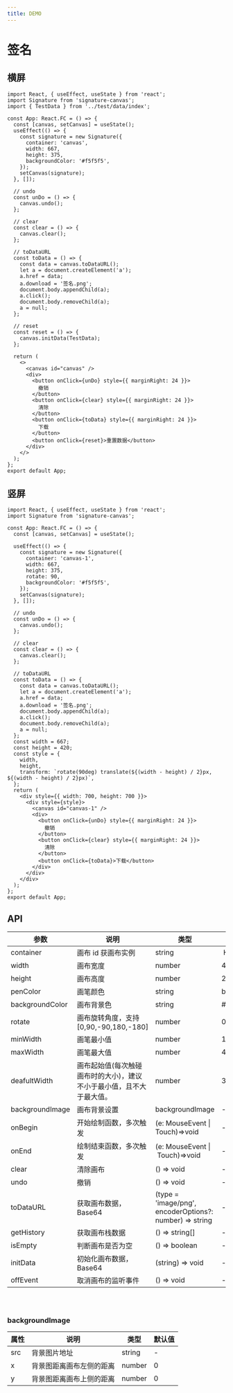 ```yaml
---
title: DEMO
---
```


# 签名

## 横屏

```tsx
import React, { useEffect, useState } from 'react';
import Signature from 'signature-canvas';
import { TestData } from '../test/data/index';

const App: React.FC = () => {
  const [canvas, setCanvas] = useState();
  useEffect(() => {
    const signature = new Signature({
      container: 'canvas',
      width: 667,
      height: 375,
      backgroundColor: '#f5f5f5',
    });
    setCanvas(signature);
  }, []);

  // undo
  const unDo = () => {
    canvas.undo();
  };

  // clear
  const clear = () => {
    canvas.clear();
  };

  // toDataURL
  const toData = () => {
    const data = canvas.toDataURL();
    let a = document.createElement('a');
    a.href = data;
    a.download = '签名.png';
    document.body.appendChild(a);
    a.click();
    document.body.removeChild(a);
    a = null;
  };

  // reset
  const reset = () => {
    canvas.initData(TestData);
  };

  return (
    <>
      <canvas id="canvas" />
      <div>
        <button onClick={unDo} style={{ marginRight: 24 }}>
          撤销
        </button>
        <button onClick={clear} style={{ marginRight: 24 }}>
          清除
        </button>
        <button onClick={toData} style={{ marginRight: 24 }}>
          下载
        </button>
        <button onClick={reset}>重置数据</button>
      </div>
    </>
  );
};
export default App;
```

## 竖屏

```tsx
import React, { useEffect, useState } from 'react';
import Signature from 'signature-canvas';

const App: React.FC = () => {
  const [canvas, setCanvas] = useState();

  useEffect(() => {
    const signature = new Signature({
      container: 'canvas-1',
      width: 667,
      height: 375,
      rotate: 90,
      backgroundColor: '#f5f5f5',
    });
    setCanvas(signature);
  }, []);

  // undo
  const unDo = () => {
    canvas.undo();
  };

  // clear
  const clear = () => {
    canvas.clear();
  };

  // toDataURL
  const toData = () => {
    const data = canvas.toDataURL();
    let a = document.createElement('a');
    a.href = data;
    a.download = '签名.png';
    document.body.appendChild(a);
    a.click();
    document.body.removeChild(a);
    a = null;
  };
  const width = 667;
  const height = 420;
  const style = {
    width,
    height,
    transform: `rotate(90deg) translate(${(width - height) / 2}px, ${(width - height) / 2}px)`,
  };
  return (
    <div style={{ width: 700, height: 700 }}>
      <div style={style}>
        <canvas id="canvas-1" />
        <div>
          <button onClick={unDo} style={{ marginRight: 24 }}>
            撤销
          </button>
          <button onClick={clear} style={{ marginRight: 24 }}>
            清除
          </button>
          <button onClick={toData}>下载</button>
        </div>
      </div>
    </div>
  );
};
export default App;
```

## API

| 参数 | 说明 | 类型 | 默认值 |
| --- | --- | --- | --- |
| container | 画布 id 获画布实例 | string |  HTMLCanvasElement | - |
| width | 画布宽度 | number | 400 |
| height | 画布高度 | number | 200 |
| penColor | 画笔颜色 | string | blank |
| backgroundColor | 画布背景色 | string | #fff |
| rotate | 画布旋转角度，支持[0,90,-90,180,-180] | number | 0 |
| minWidth | 画笔最小值 | number | 1 |
| maxWidth | 画笔最大值 | number | 4 |
| deafultWidth | 画布起始值(每次触碰画布时的大小)，建议不小于最小值，且不大于最大值。 | number | 3 |
| backgroundImage | 画布背景设置 | backgroundImage | - |
| onBegin | 开始绘制函数，多次触发 | (e: MouseEvent \| Touch)=>void | - |
| onEnd | 绘制结束函数，多次触发 | (e: MouseEvent \|  Touch)=>void | - |
| clear | 清除画布 | () => void | - |
| undo | 撤销 | () => void | - |
| toDataURL | 获取画布数据，Base64 | (type = 'image/png', encoderOptions?: number) => string | - |
| getHistory | 获取画布栈数据 | () => string[] | - |
| isEmpty | 判断画布是否为空 | () => boolean | - |
| initData | 初始化画布数据，Base64 | (string) => void | - |
| offEvent | 取消画布的监听事件 | () => void | - |

### <br />

### backgroundImage

| 属性 | 说明                     | 类型   | 默认值 |
| ---- | ------------------------ | ------ | ------ |
| src  | 背景图片地址             | string | -      |
| x    | 背景图距离画布左侧的距离 | number | 0      |
| y    | 背景图距离画布上侧的距离 | number | 0      |
